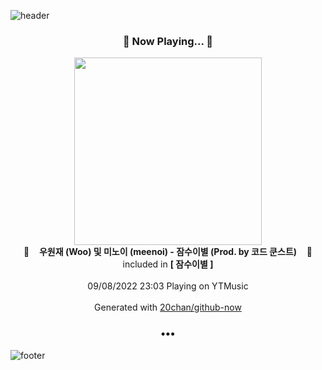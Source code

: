 ![header](https://capsule-render.vercel.app/api?type=wave&height=170&section=header&text=Hi.%20I'm%20SHIFT&fontColor=090707&fontAlignX=45&fontAlignY=65&fontSize=100)

<h3 align="center">🎵 Now Playing... 🎵</h3>
<p align="center">
  <a href="https://music.youtube.com/watch?v=8GWUcYtkjps">
    <img width="300" src="https://lh3.googleusercontent.com/f07dG-zbGlan2G9V8Vt7Bctqiaxs33zQI62hhQHVLhKI3FKeCBXFnEiVpMIuEqh6odx8oFTbBrnPUWw">
  </a>
  <br>
  🎵&nbsp&nbsp&nbsp <b>우원재 (Woo) 및 미노이 (meenoi) - 잠수이별 (Prod. by 코드 쿤스트)</b> &nbsp&nbsp&nbsp🎵
  <br>
  included in <b>[ 잠수이별 ]</b>
  
  <br />
  <br />
  09/08/2022 23:03 Playing on YTMusic
  <br />
  <br />
  Generated with <a href="https://github.com/20chan/github-now">20chan/github-now</a>
</p>

<h3 align="center">•••</h3>

![footer](https://capsule-render.vercel.app/api?type=wave&height=150&section=footer)
